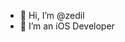 - 👋 Hi, I’m @zedil
- 👀 I’m an iOS Developer

<!---
zedil/zedil is a ✨ special ✨ repository because its `README.md` (this file) appears on your GitHub profile.
You can click the Preview link to take a look at your changes.
--->
